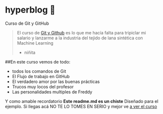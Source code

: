 # hyperblog 💚
Curso de Git y GitHub
>El curso de [Git y Github](https://github.com/Liv-Git/hyperblog "Git y Github") es lo que me hacía falta para tripiclar mi salario
y lanzarme a la industria del tejido de lana sintética con Machine Learning
>- niñita

##En este curso vemos de todo:
* todos los comandos de Git
* El Flujo de trabajo en GitHub
* El verdadero amor por las buenas prácticas
* Trucos muy locos del profesor
* Las personalidades multiples de Freddy

Y como amable recordatorio **Este readme.md es un chiste** Diseñado para el ejemplo. Si llegas acá NO TE LO TOMES EN SERIO y mejor ve [a ver el curso](https://github.com/Liv-Git/hyperblog "a ver el curso")